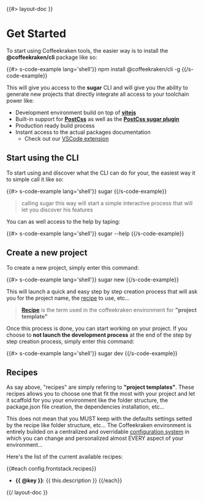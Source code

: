 <!-- 
 * @name            Get started
 * @namespace       doc
 * @type            Markdown
 * @platform        md
 * @status          stable
 * @menu            Documentation           /doc/get-started
 *
 * @since           2.0.0
 * @author    Olivier Bossel <olivier.bossel@gmail.com> (https://olivierbossel.com)
-->

{{#> layout-doc }}

# Get Started

To start using Coffeekraken tools, the easier way is to install the **@coffeekraken/cli** package like so:

{{#> s-code-example lang='shell'}}
npm install @coffeekraken/cli -g
{{/s-code-example}}

This will give you access to the **sugar** CLI and will give you the ability to generate new projects
that directly integrate all access to your toolchain power like:

- Development environment build on top of **[vitejs](https://vitejs.dev/)**
- Built-in support for **[PostCss](https://postcss.org/)** as well as the **[PostCss sugar plugin](https://coffeekraken.io/doc/@coffeekraken/s-postcss-sugar-plugin/README)**
- Production ready build process
- Instant access to the actual packages documentation
  - Check out our [VSCode extension](https://coffeekraken.io/doc/@coffeekraken/s-vscode-extension/README)

## Start using the CLI

To start using and discover what the CLI can do for your, the easiest way it to simple call it like so:

{{#> s-code-example lang='shell'}}
sugar
{{/s-code-example}}


> calling sugar this way will start a simple interactive process that will let you discover his features

You can as well access to the help by taping:

{{#> s-code-example lang='shell'}}
sugar --help
{{/s-code-example}}


## Create a new project

To create a new project, simply enter this command:

{{#> s-code-example lang='shell'}}
sugar new
{{/s-code-example}}


This will launch a quick and easy step by step creation process that will ask you for the project name, the [recipe](#recipes) to use, etc...

> **[Recipe](#recipes)** is the term used in the coffeekraken environment for **"project template"** 

Once this process is done, you can start working on your project. If you choose to **not launch the development process** at the end of the step by step creation process, simply enter this command:

{{#> s-code-example lang='shell'}}
sugar dev
{{/s-code-example}}


## Recipes

As say above, "recipes" are simply refering to **"project templates"**.
These recipes allows you to choose one that fit the most with your project and let it scaffold for you your environment like the folder structure, the package.json file creation, the dependencies installation, etc...

This does not mean that you MUST keep with the defaults settings setted by the recipe like folder structure, etc... The Coffeekraken environment is entirely builded on a centralized and overridable [configuration system](https://coffeekraken.io/doc/@coffeekraken/s-sugar-config/README) in which you can change and personalized almost EVERY aspect of your environment...

Here's the list of the current available recipes:

{{#each config.frontstack.recipes}}
- **{{ @key }}**: {{ this.description }}
{{/each}}

{{/ layout-doc }}